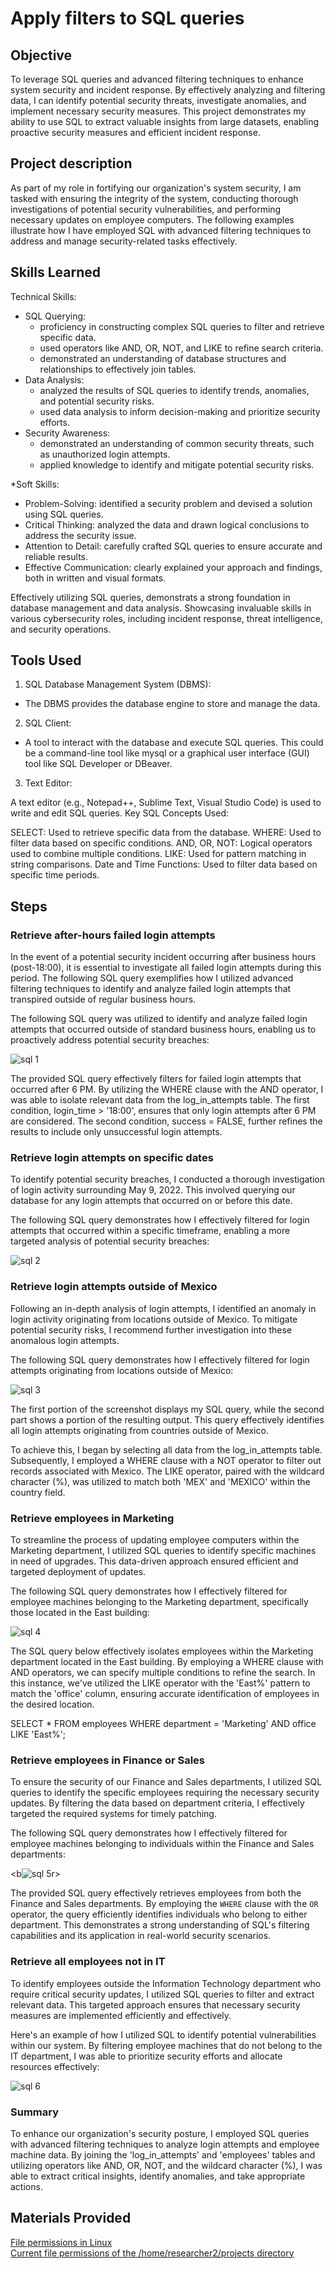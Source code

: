 # Apply filters to SQL queries

## Objective

To leverage SQL queries and advanced filtering techniques to enhance system security and incident response. By effectively analyzing and filtering data, I can identify potential security threats, investigate anomalies, and implement necessary security measures. This project demonstrates my ability to use SQL to extract valuable insights from large datasets, enabling proactive security measures and efficient incident response.

## Project description
As part of my role in fortifying our organization's system security, I am tasked with ensuring the integrity of the system, conducting thorough investigations of potential security vulnerabilities, and performing necessary updates on employee computers. The following examples illustrate how I have employed SQL with advanced filtering techniques to address and manage security-related tasks effectively.

## Skills Learned

Technical Skills:
* SQL Querying:
  * proficiency in constructing complex SQL queries to filter and retrieve specific data.
  * used operators like AND, OR, NOT, and LIKE to refine search criteria.
  * demonstrated an understanding of database structures and relationships to effectively join tables.
* Data Analysis:
  * analyzed the results of SQL queries to identify trends, anomalies, and potential security risks.
  * used data analysis to inform decision-making and prioritize security efforts.
* Security Awareness:
  * demonstrated an understanding of common security threats, such as unauthorized login attempts.
  * applied knowledge to identify and mitigate potential security risks.

*Soft Skills:
  * Problem-Solving: identified a security problem and devised a solution using SQL queries.
  * Critical Thinking: analyzed the data and drawn logical conclusions to address the security issue.
  * Attention to Detail: carefully crafted SQL queries to ensure accurate and reliable results.
  * Effective Communication: clearly explained your approach and findings, both in written and visual formats.

Effectively utilizing SQL queries, demonstrats a strong foundation in database management and data analysis. Showcasing invaluable skills in various cybersecurity roles, including incident response, threat intelligence, and security operations.

## Tools Used

1. SQL Database Management System (DBMS):

* The DBMS provides the database engine to store and manage the data.

2. SQL Client:

* A tool to interact with the database and execute SQL queries. This could be a command-line tool like mysql or a graphical user interface (GUI) tool like SQL Developer or DBeaver.

3. Text Editor:

A text editor (e.g., Notepad++, Sublime Text, Visual Studio Code) is used to write and edit SQL queries.
Key SQL Concepts Used:

SELECT: Used to retrieve specific data from the database.
WHERE: Used to filter data based on specific conditions.
AND, OR, NOT: Logical operators used to combine multiple conditions.
LIKE: Used for pattern matching in string comparisons.
Date and Time Functions: Used to filter data based on specific time periods.

## Steps
### **Retrieve after-hours failed login attempts**

In the event of a potential security incident occurring after business hours (post-18:00), it is essential to investigate all failed login attempts during this period. The following SQL query exemplifies how I utilized advanced filtering techniques to identify and analyze failed login attempts that transpired outside of regular business hours.

The following SQL query was utilized to identify and analyze failed login attempts that occurred outside of standard business hours, enabling us to proactively address potential security breaches:<br>

![sql 1](https://github.com/user-attachments/assets/ff56dae3-3c3a-4064-b487-b5cda3106bce)<br>

The provided SQL query effectively filters for failed login attempts that occurred after 6 PM. By utilizing the WHERE clause with the AND operator, I was able to isolate relevant data from the log_in_attempts table. The first condition, login_time > '18:00', ensures that only login attempts after 6 PM are considered. The second condition, success = FALSE, further refines the results to include only unsuccessful login attempts.

### Retrieve login attempts on specific dates

To identify potential security breaches, I conducted a thorough investigation of login activity surrounding May 9, 2022. This involved querying our database for any login attempts that occurred on or before this date.

The following SQL query demonstrates how I effectively filtered for login attempts that occurred within a specific timeframe, enabling a more targeted analysis of potential security breaches:<br>

![sql 2](https://github.com/user-attachments/assets/d8a7688d-ae16-4651-aad0-f936b7b93724)<br>

### Retrieve login attempts outside of Mexico

Following an in-depth analysis of login attempts, I identified an anomaly in login activity originating from locations outside of Mexico. To mitigate potential security risks, I recommend further investigation into these anomalous login attempts.

The following SQL query demonstrates how I effectively filtered for login attempts originating from locations outside of Mexico:<br>

![sql 3](https://github.com/user-attachments/assets/386e502d-ede1-44fc-a454-db1588dd6e8d)<br>

The first portion of the screenshot displays my SQL query, while the second part shows a portion of the resulting output. This query effectively identifies all login attempts originating from countries outside of Mexico. 

To achieve this, I began by selecting all data from the log_in_attempts table. Subsequently, I employed a WHERE clause with a NOT operator to filter out records associated with Mexico. The LIKE operator, paired with the wildcard character (%), was utilized to match both 'MEX' and 'MEXICO' within the country field.

### Retrieve employees in Marketing

To streamline the process of updating employee computers within the Marketing department, I utilized SQL queries to identify specific machines in need of upgrades. This data-driven approach ensured efficient and targeted deployment of updates.

The following SQL query demonstrates how I effectively filtered for employee machines belonging to the Marketing department, specifically those located in the East building:<br>

![sql 4](https://github.com/user-attachments/assets/c66bbcbf-3628-4658-9595-976666c886ec)<br>

The SQL query below effectively isolates employees within the Marketing department located in the East building. By employing a WHERE clause with AND operators, we can specify multiple conditions to refine the search. In this instance, we've utilized the LIKE operator with the 'East%' pattern to match the 'office' column, ensuring accurate identification of employees in the desired location.

SELECT *
FROM employees
WHERE department = 'Marketing' AND office LIKE 'East%';

### Retrieve employees in Finance or Sales
To ensure the security of our Finance and Sales departments, I utilized SQL queries to identify the specific employees requiring the necessary security updates. By filtering the data based on department criteria, I effectively targeted the required systems for timely patching.

The following SQL query demonstrates how I effectively filtered for employee machines belonging to individuals within the Finance and Sales departments: <br>

<b![sql 5](https://github.com/user-attachments/assets/7ae951dc-6f6a-4c55-a87a-4a1062c027c9)r>

The provided SQL query effectively retrieves employees from both the Finance and Sales departments. By employing the `WHERE` clause with the `OR` operator, the query efficiently identifies individuals who belong to either department. This demonstrates a strong understanding of SQL's filtering capabilities and its application in real-world security scenarios.

### Retrieve all employees not in IT

To identify employees outside the Information Technology department who require critical security updates, I utilized SQL queries to filter and extract relevant data. This targeted approach ensures that necessary security measures are implemented efficiently and effectively.

Here's an example of how I utilized SQL to identify potential vulnerabilities within our system. By filtering employee machines that do not belong to the IT department, I was able to prioritize security efforts and allocate resources effectively:<br>

![sql 6](https://github.com/user-attachments/assets/8aa5eb59-c811-4ff6-afb9-64b2a48b1a2a)<br>

### Summary

To enhance our organization's security posture, I employed SQL queries with advanced filtering techniques to analyze login attempts and employee machine data. By joining the 'log_in_attempts' and 'employees' tables and utilizing operators like AND, OR, NOT, and the wildcard character (%), I was able to extract critical insights, identify anomalies, and take appropriate actions. 

## Materials Provided
<a href="https://docs.google.com/document/d/12wldwY7MB49m1PgouLjjarlcc1Ty1pf3FqNOfK4RBQE/edit?usp=sharing">File permissions in Linux</a><br>
<a href="https://docs.google.com/document/d/1sBEeC5_8Uf_sHgOabpFd497VMQIm_Q3h/edit?usp=sharing&ouid=105064495821226407439&rtpof=true&sd=true">Current file permissions of the /home/researcher2/projects directory</a>
